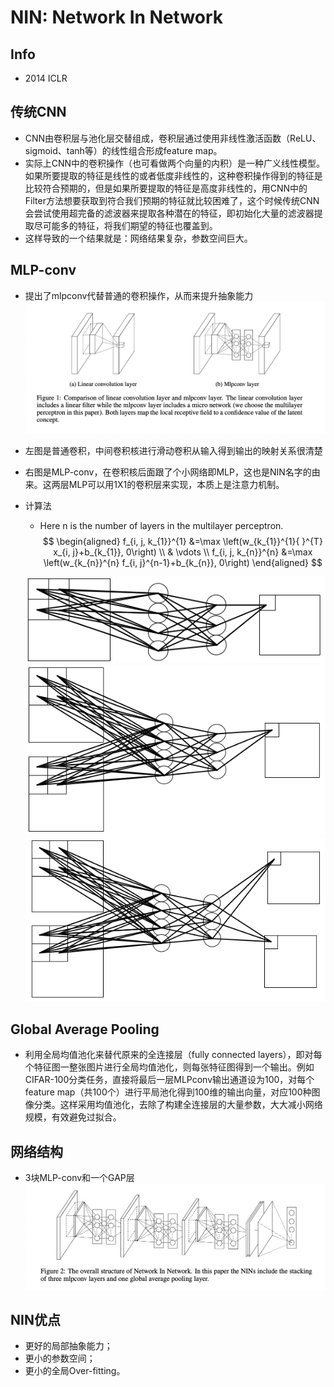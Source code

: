 # NIN: Network In Network
## Info
- 2014 ICLR

## 传统CNN
- CNN由卷积层与池化层交替组成，卷积层通过使用非线性激活函数（ReLU、sigmoid、tanh等）的线性组合形成feature map。
- 实际上CNN中的卷积操作（也可看做两个向量的内积）是一种广义线性模型。如果所要提取的特征是线性的或者低度非线性的，这种卷积操作得到的特征是比较符合预期的，但是如果所要提取的特征是高度非线性的，用CNN中的Filter方法想要获取到符合我们预期的特征就比较困难了，这个时候传统CNN会尝试使用超完备的滤波器来提取各种潜在的特征，即初始化大量的滤波器提取尽可能多的特征，将我们期望的特征也覆盖到。
- 这样导致的一个结果就是：网络结果复杂，参数空间巨大。

## MLP-conv
- 提出了mlpconv代替普通的卷积操作，从而来提升抽象能力
![](imgs/1.png)
- 左图是普通卷积，中间卷积核进行滑动卷积从输入得到输出的映射关系很清楚
- 右图是MLP-conv，在卷积核后面跟了个小网络即MLP，这也是NIN名字的由来。这两层MLP可以用1X1的卷积层来实现，本质上是注意力机制。
- 计算法
  - Here n is the number of layers in the multilayer perceptron.
  $$
\begin{aligned}
f_{i, j, k_{1}}^{1} &=\max \left(w_{k_{1}}^{1}{ }^{T} x_{i, j}+b_{k_{1}}, 0\right) \\
& \vdots \\
f_{i, j, k_{n}}^{n} &=\max \left(w_{k_{n}}^{n} f_{i, j}^{n-1}+b_{k_{n}}, 0\right)
\end{aligned}
$$

  ![](imgs/3.png)
  ![](imgs/4.png)
  ![](imgs/5.png)
## Global Average Pooling
- 利用全局均值池化来替代原来的全连接层（fully connected layers），即对每个特征图一整张图片进行全局均值池化，则每张特征图得到一个输出。例如CIFAR-100分类任务，直接将最后一层MLPconv输出通道设为100，对每个feature map（共100个）进行平局池化得到100维的输出向量，对应100种图像分类。这样采用均值池化，去除了构建全连接层的大量参数，大大减小网络规模，有效避免过拟合。

## 网络结构
- 3块MLP-conv和一个GAP层
 ![](imgs/2.png)
## NIN优点
- 更好的局部抽象能力；
- 更小的参数空间；
- 更小的全局Over-fitting。